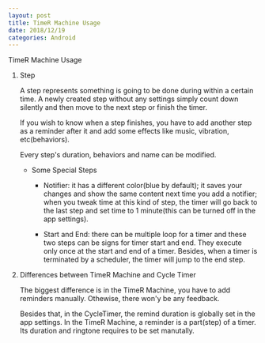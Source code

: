 ```yaml
---
layout: post
title: TimeR Machine Usage
date: 2018/12/19
categories: Android
---
```


TimeR Machine Usage

<!--more-->

1. Step

    A step represents something is going to be done during within a certain time. A newly created step without any settings simply count down silently and then move to the next step or finish the timer.

    If you wish to know when a step finishes, you have to add another step as a reminder after it and add some effects like music, vibration, etc(behaviors).

    Every step's duration, behaviors and name can be modified.

    - Some Special Steps

        - Notifier: it has a different color(blue by default); it saves your changes and show the same content next time you add a notifier; when you tweak time at this kind of step, the timer will go back to the last step and set time to 1 minute(this can be turned off in the app settings).

        - Start and End: there can be multiple loop for a timer and these two steps can be signs for timer start and end. They execute only once at the start and end of a timer. Besides, when a timer is terminated by a scheduler, the timer will jump to the end step.

1. Differences between TimeR Machine and Cycle Timer

    The biggest difference is in the TimeR Machine, you have to add reminders manually. Othewise, there won'y be any feedback.

    Besides that, in the CycleTimer, the remind duration is globally set in the app settings. In the TimeR Machine, a reminder is a part(step) of a timer. Its duration and ringtone requires to be set manutally.
